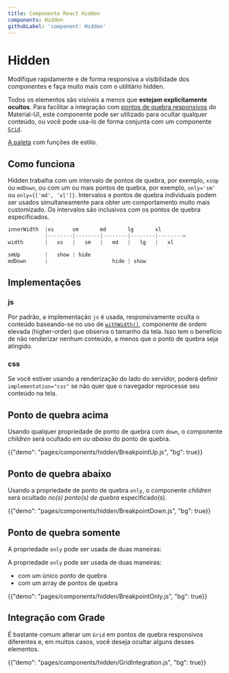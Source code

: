 ```yaml
---
title: Componente React Hidden
components: Hidden
githubLabel: 'component: Hidden'
---
```


# Hidden

<p class="description">Modifique rapidamente e de forma responsiva a visibilidade dos componentes e faça muito mais com o utilitário hidden.</p>

Todos os elementos são visíveis a menos que **estejam explicitamente ocultos**. Para facilitar a integração com [pontos de quebra responsivos](/customization/breakpoints/) do Material-UI, este componente pode ser utilizado para ocultar qualquer conteúdo, ou você pode usa-lo de forma conjunta com um componente [`Grid`](/components/grid/).

[A paleta](/system/palette/) com funções de estilo.

## Como funciona

Hidden trabalha com um intervalo de pontos de quebra, por exemplo, `xsUp` ou `mdDown`, ou com um ou mais pontos de quebra, por exemplo, `only='sm'` ou `only={['md', 'xl']}`. Intervalos e pontos de quebra individuais podem ser usados simultaneamente para obter um comportamento muito mais customizado. Os intervalos são inclusivos com os pontos de quebra especificados.

```js
innerWidth  |xs      sm       md       lg       xl
            |--------|--------|--------|--------|-------->
width       |   xs   |   sm   |   md   |   lg   |   xl

smUp        |   show | hide
mdDown      |                     hide | show

```

## Implementações

### js

Por padrão, a implementação `js` é usada, responsivamente oculta o conteúdo baseando-se no uso de [`withWidth()`](/customization/breakpoints/#withwidth), componente de ordem elevada (higher-order) que observa o tamanho da tela. Isso tem o benefício de não renderizar nenhum conteúdo, a menos que o ponto de quebra seja atingido.

### css

Se você estiver usando a renderização do lado do servidor, poderá definir `implementation="css"` se não quer que o navegador reprocesse seu conteúdo na tela.

## Ponto de quebra acima

Usando qualquer propriedade de ponto de quebra com `down`, o componente *children* será ocultado *em ou abaixo* do ponto de quebra.

{{"demo": "pages/components/hidden/BreakpointUp.js", "bg": true}}

## Ponto de quebra abaixo

Usando a propriedade de ponto de quebra `only`, o componente *children* será ocultado *no(s) ponto(s) de quebra* especificado(s).

{{"demo": "pages/components/hidden/BreakpointDown.js", "bg": true}}

## Ponto de quebra somente

A propriedade `only` pode ser usada de duas maneiras:

A propriedade `only` pode ser usada de duas maneiras:

- com um único ponto de quebra
- com um array de pontos de quebra

{{"demo": "pages/components/hidden/BreakpointOnly.js", "bg": true}}

## Integração com Grade

É bastante comum alterar um `Grid` em pontos de quebra responsivos diferentes e, em muitos casos, você deseja ocultar alguns desses elementos.

{{"demo": "pages/components/hidden/GridIntegration.js", "bg": true}}
